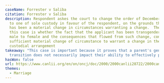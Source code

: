 ```yaml
---
caseName: Forrester v Saliba
citation: Forrester v Saliba
description: Respondent askes the court to change the order of December 10, 1996
  to one of sole custody in favour of the respondent, on the grounds that there
  has been a material change in circumstances warranting a change.  The issue in
  this case is whether the fact that the applicant has been transgendering from
  male to female and the consequences that flowed from such change, constitute a
  sufficient material change of circumstance to warrant a change in the
  custodial arrangement
takeaway: "This case is important because it proves that a parent's gender
  transition does not necessarily impact their ability to effectively parent. "
hasWon: false
url: https://www.canlii.org/en/on/oncj/doc/2000/2000canlii28722/2000canlii28722.html?autocompleteStr=forrester%20v%20&autocompletePos=4
themes:
  - Marriage
---
```

